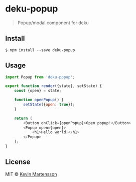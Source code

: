 # deku-popup

> Popup/modal component for deku


## Install

```
$ npm install --save deku-popup
```


## Usage

```js
import Popup from 'deku-popup';

export function render({state}, setState) {
	const {open} = state;

	function openPopup() {
		setState({open: true});
	}

	return (
		<Button onClick={openPopup}>Open popup!</Button>
		<Popup open={open}>
			<h1>Hello world!</h1>
		</Popup>
	);
}
```


## License

MIT © [Kevin Martensson](http://github.com/kevva)
